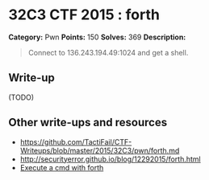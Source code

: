 # 32C3 CTF 2015 : forth

**Category:** Pwn
**Points:** 150
**Solves:** 369
**Description:**

> Connect to 136.243.194.49:1024 and get a shell.


## Write-up

(TODO)

## Other write-ups and resources

* <https://github.com/TactiFail/CTF-Writeups/blob/master/2015/32C3/pwn/forth.md>
* <http://securityerror.github.io/blog/12292015/forth.html>
* [Execute a cmd with forth](http://rosettacode.org/wiki/Execute_a_system_command#Forth)
